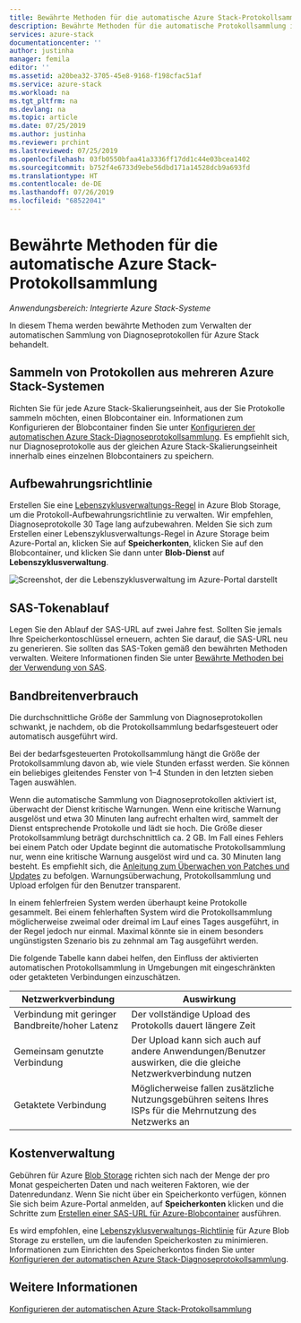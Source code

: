 ```yaml
---
title: Bewährte Methoden für die automatische Azure Stack-Protokollsammlung | Microsoft-Dokumentation
description: Bewährte Methoden für die automatische Protokollsammlung in Azure Stack – Hilfe und Support
services: azure-stack
documentationcenter: ''
author: justinha
manager: femila
editor: ''
ms.assetid: a20bea32-3705-45e8-9168-f198cfac51af
ms.service: azure-stack
ms.workload: na
ms.tgt_pltfrm: na
ms.devlang: na
ms.topic: article
ms.date: 07/25/2019
ms.author: justinha
ms.reviewer: prchint
ms.lastreviewed: 07/25/2019
ms.openlocfilehash: 03fb0550bfaa41a3336ff17dd1c44e03bcea1402
ms.sourcegitcommit: b752f4e6733d9ebe56dbd171a14528dcb9a693fd
ms.translationtype: HT
ms.contentlocale: de-DE
ms.lasthandoff: 07/26/2019
ms.locfileid: "68522041"
---
```

# <a name="best-practices-for-automatic-azure-stack-log-collection"></a>Bewährte Methoden für die automatische Azure Stack-Protokollsammlung 

*Anwendungsbereich: Integrierte Azure Stack-Systeme*


In diesem Thema werden bewährte Methoden zum Verwalten der automatischen Sammlung von Diagnoseprotokollen für Azure Stack behandelt. 

## <a name="collecting-logs-from-multiple-azure-stack-systems"></a>Sammeln von Protokollen aus mehreren Azure Stack-Systemen

Richten Sie für jede Azure Stack-Skalierungseinheit, aus der Sie Protokolle sammeln möchten, einen Blobcontainer ein. Informationen zum Konfigurieren der Blobcontainer finden Sie unter [Konfigurieren der automatischen Azure Stack-Diagnoseprotokollsammlung](azure-stack-configure-automatic-diagnostic-log-collection.md). Es empfiehlt sich, nur Diagnoseprotokolle aus der gleichen Azure Stack-Skalierungseinheit innerhalb eines einzelnen Blobcontainers zu speichern. 

## <a name="retention-policy"></a>Aufbewahrungsrichtlinie

Erstellen Sie eine [Lebenszyklusverwaltungs-Regel](https://docs.microsoft.com/azure/storage/blobs/storage-lifecycle-management-concepts) in Azure Blob Storage, um die Protokoll-Aufbewahrungsrichtlinie zu verwalten. Wir empfehlen, Diagnoseprotokolle 30 Tage lang aufzubewahren. Melden Sie sich zum Erstellen einer Lebenszyklusverwaltungs-Regel in Azure Storage beim Azure-Portal an, klicken Sie auf **Speicherkonten**, klicken Sie auf den Blobcontainer, und klicken Sie dann unter **Blob-Dienst** auf **Lebenszyklusverwaltung**.

![Screenshot, der die Lebenszyklusverwaltung im Azure-Portal darstellt](media/azure-stack-automatic-log-collection/blob-storage-lifecycle-management.png)


## <a name="sas-token-expiration"></a>SAS-Tokenablauf

Legen Sie den Ablauf der SAS-URL auf zwei Jahre fest. Sollten Sie jemals Ihre Speicherkontoschlüssel erneuern, achten Sie darauf, die SAS-URL neu zu generieren. Sie sollten das SAS-Token gemäß den bewährten Methoden verwalten. Weitere Informationen finden Sie unter [Bewährte Methoden bei der Verwendung von SAS](https://docs.microsoft.com/azure/storage/common/storage-dotnet-shared-access-signature-part-1#best-practices-when-using-sas).


## <a name="bandwidth-consumption"></a>Bandbreitenverbrauch

Die durchschnittliche Größe der Sammlung von Diagnoseprotokollen schwankt, je nachdem, ob die Protokollsammlung bedarfsgesteuert oder automatisch ausgeführt wird. 

Bei der bedarfsgesteuerten Protokollsammlung hängt die Größe der Protokollsammlung davon ab, wie viele Stunden erfasst werden. Sie können ein beliebiges gleitendes Fenster von 1–4 Stunden in den letzten sieben Tagen auswählen. 

Wenn die automatische Sammlung von Diagnoseprotokollen aktiviert ist, überwacht der Dienst kritische Warnungen. Wenn eine kritische Warnung ausgelöst und etwa 30 Minuten lang aufrecht erhalten wird, sammelt der Dienst entsprechende Protokolle und lädt sie hoch. Die Größe dieser Protokollsammlung beträgt durchschnittlich ca. 2 GB. Im Fall eines Fehlers bei einem Patch oder Update beginnt die automatische Protokollsammlung nur, wenn eine kritische Warnung ausgelöst wird und ca. 30 Minuten lang besteht. Es empfiehlt sich, die [Anleitung zum Überwachen von Patches und Updates](azure-stack-updates.md) zu befolgen.
Warnungsüberwachung, Protokollsammlung und Upload erfolgen für den Benutzer transparent. 



In einem fehlerfreien System werden überhaupt keine Protokolle gesammelt. Bei einem fehlerhaften System wird die Protokollsammlung möglicherweise zweimal oder dreimal im Lauf eines Tages ausgeführt, in der Regel jedoch nur einmal. Maximal könnte sie in einem besonders ungünstigsten Szenario bis zu zehnmal am Tag ausgeführt werden.  

Die folgende Tabelle kann dabei helfen, den Einfluss der aktivierten automatischen Protokollsammlung in Umgebungen mit eingeschränkten oder getakteten Verbindungen einzuschätzen.

| Netzwerkverbindung | Auswirkung |
|--------------------|--------|
| Verbindung mit geringer Bandbreite/hoher Latenz | Der vollständige Upload des Protokolls dauert längere Zeit | 
| Gemeinsam genutzte Verbindung | Der Upload kann sich auch auf andere Anwendungen/Benutzer auswirken, die die gleiche Netzwerkverbindung nutzen |
| Getaktete Verbindung | Möglicherweise fallen zusätzliche Nutzungsgebühren seitens Ihres ISPs für die Mehrnutzung des Netzwerks an |


## <a name="managing-costs"></a>Kostenverwaltung

Gebühren für Azure [Blob Storage](https://azure.microsoft.com/pricing/details/storage/blobs/) richten sich nach der Menge der pro Monat gespeicherten Daten und nach weiteren Faktoren, wie der Datenredundanz. Wenn Sie nicht über ein Speicherkonto verfügen, können Sie sich beim Azure-Portal anmelden, auf **Speicherkonten** klicken und die Schritte zum [Erstellen einer SAS-URL für Azure-Blobcontainer](azure-stack-configure-automatic-diagnostic-log-collection.md) ausführen.

Es wird empfohlen, eine [Lebenszyklusverwaltungs-Richtlinie](https://docs.microsoft.com/azure/storage/blobs/storage-lifecycle-management-concepts) für Azure Blob Storage zu erstellen, um die laufenden Speicherkosten zu minimieren. Informationen zum Einrichten des Speicherkontos finden Sie unter [Konfigurieren der automatischen Azure Stack-Diagnoseprotokollsammlung](azure-stack-configure-automatic-diagnostic-log-collection.md).

## <a name="see-also"></a>Weitere Informationen

[Konfigurieren der automatischen Azure Stack-Protokollsammlung](azure-stack-best-practices-automatic-diagnostic-log-collection.md)

